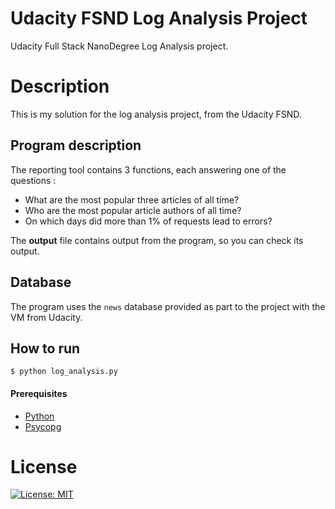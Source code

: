 # Udacity FSND Log Analysis Project
Udacity Full Stack NanoDegree Log Analysis project.
# Description
This is my solution for the log analysis project, from the Udacity FSND.
## Program description
The reporting tool contains 3 functions, each answering one of the questions :
- What are the most popular three articles of all time?
- Who are the most popular article authors of all time?
- On which days did more than 1% of requests lead to errors?

The **output** file contains output from the program, so you can check its output.
## Database
The program uses the `news` database provided as part to the project with the VM from Udacity.
## How to run 
```
$ python log_analysis.py
```
#### Prerequisites
- [Python](https://www.python.org/)
- [Psycopg](initd.org/psycopg/docs/install.html#prerequisites)
# License
[![License: MIT](https://img.shields.io/badge/License-MIT-yellow.svg)](https://opensource.org/licenses/MIT)